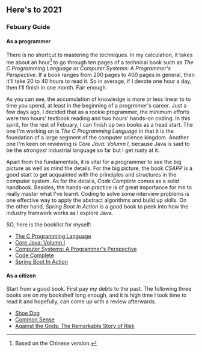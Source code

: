 ## Here's to 2021

### Febuary Guide

#### As a programmer

There is no shortcut to mastering the techniques. In my calculation, it takes me about an hour[^1] to go through ten pages of a technical book such as _The C Programming Language_ or _Computer Systems: A Programmer's Perspective_. If a book ranges from 200 pages to 400 pages in general, then it'll take 20 to 40 hours to read it. So in average, if I devote one hour a day, then I'll finish in one month. Fair enough.

As you can see, the accumulation of knowledge is more or less linear to to time you spend, at least in the beginning of a progrmmer's career. Just a few days ago, I decided that as a rookie programmer, the minimum efforts were two hours' textbook reading and two hours' hands-on coding. In this spirit, for the rest of Febuary, I can finish up two books as a head start. The one I'm working on is _The C Programming Language_ in that it is the foundation of a large segment of the computer science kingdom. Another one I'm keen on reviewing is _Core Java: Volumn I_, because Java is said to be the _strongest_ industrial language so far but I get rusty at it.

Apart from the fundamentals, it is vital for a programmer to see the big picture as well as mind the details. For the big picture, the book _CSAPP_ is a good start to get acquainted with the principles and structures in the computer system. As for the details, _Code Complete_ comes as a solid handbook. Besides, the hands-on practice is of great importance for me to really master what I've learnt. Coding to solve some interview problems is one effective way to apply the abstract algorithms and build up skills. On the other hand, _Spring Boot In Action_ is a good book to peek into how the industry framwork works as I explore Java.

SO, here is the booklist for myself:

- [The C Programming Language]()
- [Core Java: Volumn I]()
- [Computer Systems: A Programmer's Perspective]()
- [Code Complete]()
- [Spring Boot In Action]()

[^1]: Based on the Chinese version.

#### As a citizen

Start from a good book. First pay my debts to the past. The following three books are on my bookshelf long enough, and it is high time I took time to read it and hopefully, can come up with a review afterwards.

- [Shoe Dog]()
- [Common Sense]()
- [Against the Gods: The Remarkable Story of Risk]()
